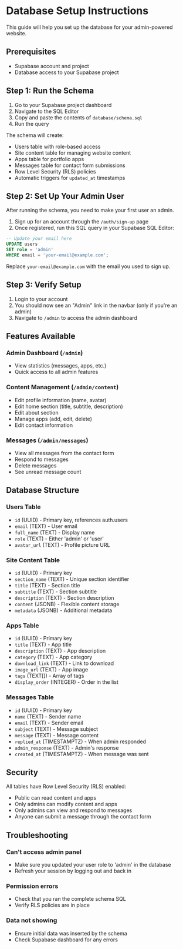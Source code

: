 # Database Setup Instructions

This guide will help you set up the database for your admin-powered website.

## Prerequisites

- Supabase account and project
- Database access to your Supabase project

## Step 1: Run the Schema

1. Go to your Supabase project dashboard
2. Navigate to the SQL Editor
3. Copy and paste the contents of `database/schema.sql`
4. Run the query

The schema will create:
- Users table with role-based access
- Site content table for managing website content
- Apps table for portfolio apps
- Messages table for contact form submissions
- Row Level Security (RLS) policies
- Automatic triggers for `updated_at` timestamps

## Step 2: Set Up Your Admin User

After running the schema, you need to make your first user an admin.

1. Sign up for an account through the `/auth/sign-up` page
2. Once registered, run this SQL query in your Supabase SQL Editor:

```sql
-- Update your email here
UPDATE users 
SET role = 'admin' 
WHERE email = 'your-email@example.com';
```

Replace `your-email@example.com` with the email you used to sign up.

## Step 3: Verify Setup

1. Login to your account
2. You should now see an "Admin" link in the navbar (only if you're an admin)
3. Navigate to `/admin` to access the admin dashboard

## Features Available

### Admin Dashboard (`/admin`)
- View statistics (messages, apps, etc.)
- Quick access to all admin features

### Content Management (`/admin/content`)
- Edit profile information (name, avatar)
- Edit home section (title, subtitle, description)
- Edit about section
- Manage apps (add, edit, delete)
- Edit contact information

### Messages (`/admin/messages`)
- View all messages from the contact form
- Respond to messages
- Delete messages
- See unread message count

## Database Structure

### Users Table
- `id` (UUID) - Primary key, references auth.users
- `email` (TEXT) - User email
- `full_name` (TEXT) - Display name
- `role` (TEXT) - Either 'admin' or 'user'
- `avatar_url` (TEXT) - Profile picture URL

### Site Content Table
- `id` (UUID) - Primary key
- `section_name` (TEXT) - Unique section identifier
- `title` (TEXT) - Section title
- `subtitle` (TEXT) - Section subtitle
- `description` (TEXT) - Section description
- `content` (JSONB) - Flexible content storage
- `metadata` (JSONB) - Additional metadata

### Apps Table
- `id` (UUID) - Primary key
- `title` (TEXT) - App title
- `description` (TEXT) - App description
- `category` (TEXT) - App category
- `download_link` (TEXT) - Link to download
- `image_url` (TEXT) - App image
- `tags` (TEXT[]) - Array of tags
- `display_order` (INTEGER) - Order in the list

### Messages Table
- `id` (UUID) - Primary key
- `name` (TEXT) - Sender name
- `email` (TEXT) - Sender email
- `subject` (TEXT) - Message subject
- `message` (TEXT) - Message content
- `replied_at` (TIMESTAMPTZ) - When admin responded
- `admin_response` (TEXT) - Admin's response
- `created_at` (TIMESTAMPTZ) - When message was sent

## Security

All tables have Row Level Security (RLS) enabled:
- Public can read content and apps
- Only admins can modify content and apps
- Only admins can view and respond to messages
- Anyone can submit a message through the contact form

## Troubleshooting

### Can't access admin panel
- Make sure you updated your user role to 'admin' in the database
- Refresh your session by logging out and back in

### Permission errors
- Check that you ran the complete schema SQL
- Verify RLS policies are in place

### Data not showing
- Ensure initial data was inserted by the schema
- Check Supabase dashboard for any errors




